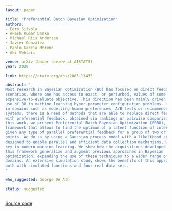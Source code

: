 ```yaml
---
layout: paper

title: "Preferential Batch Bayesian Optimization"
authors:
- Eero Siivola
- Akash Kumar Dhaka
- Michael Riis Andersen
- Javier González
- Pablo Garcia Moreno
- Aki Vehtari

venue: arXiv (Under review at AISTATS)
year: 2020

link: https://arxiv.org/abs/2003.11435

abstract: "
Most research in Bayesian optimization (BO) has focused on direct feedback 
scenarios, where one has access to exact, or perturbed, values of some 
expensive-to-evaluate objective. This direction has been mainly driven by the 
use of BO in machine learning hyper-parameter configuration problems. However, 
in domains such as modelling human preferences, A/B tests or recommender 
systems, there is a need of methods that are able to replace direct feedback 
with preferential feedback, obtained via rankings or pairwise comparisons. In 
this work, we present Preferential Batch Bayesian Optimization (PBBO), a new 
framework that allows to find the optimum of a latent function of interest, 
given any type of parallel preferential feedback for a group of two or more 
points. We do so by using a Gaussian process model with a likelihood specially
designed to enable parallel and efficient data collection mechanisms, which are
key in modern machine learning. We show how the acquisitions developed under
this framework generalize and augment previous approaches in Bayesian
optimization, expanding the use of these techniques to a wider range of
domains. An extensive simulation study shows the benefits of this approach,
both with simulated functions and four real data sets. 
"

who_suggested: George De Ath

status: suggested
---
```

[Source code](https://github.com/EmuKit/emukit/tree/master/emukit/examples/preferential_batch_bayesian_optimization)